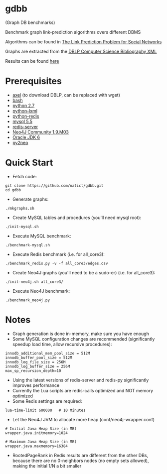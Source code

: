 gdbb
====
(Graph DB benchmarks)

Benchmark graph link-prediction algorithms overs different DBMS

Algorithms can be found in [The Link Prediction Problem for Social Networks](http://www.cs.cornell.edu/home/kleinber/link-pred.pdf)

Graphs are extracted from the [DBLP Computer Science Bibliography XML](http://dblp.uni-trier.de/xml/)

Results can be found [here](https://docs.google.com/spreadsheet/ccc?key=0AiFl0Xaks4G-dG9jZnJWWTF1cG5DZ0hjZk52d0JPMVE#gid=1)

Prerequisites
=============
* [axel](https://alioth.debian.org/projects/axel/) (to download DBLP, can be replaced with wget)
* [bash](http://tiswww.case.edu/php/chet/bash/bashtop.html)
* [python 2.7](http://www.python.org/getit/)
* [python-lxml](http://lxml.de/)
* [python-redis](https://github.com/andymccurdy/redis-py)
* [mysql 5.5](http://dev.mysql.com/downloads/mysql/)
* [redis-server](http://redis.io/topics/quickstart)
* [Neo4J Community 1.9.M03](http://www.neo4j.org/download)
* [Oracle JDK 6](http://www.oracle.com/technetwork/java/javase/downloads/index.html)
* [py2neo](http://py2neo.org/)

Quick Start
===========
* Fetch code:

```
git clone https://github.com/natict/gdbb.git
cd gdbb
```

* Generate graphs:

```
./mkgraphs.sh
```

* Create MySQL tables and procedures (you'll need mysql root):

```
./init-mysql.sh
  ```

* Execute MySQL benchmark:

```
./benchmark-mysql.sh
```

* Execute Redis benchmark (i.e. for all_core3):

```
./benchmark_redis.py -v -f all_core3/edges.csv
```

* Create Neo4J graphs (you'll need to be a sudo-er) (i.e. for all_core3):

```
./init-neo4j.sh all_core3/
```

* Execute Neo4J benchmark:

```
./benchmark_neo4j.py
```

Notes
=====
* Graph generation is done in-memory, make sure you have enough
* Some MySQL configuration changes are recommended (significantly speedup load time, allow recursive procedures):

```
innodb_additional_mem_pool_size = 512M
innodb_buffer_pool_size = 512M
innodb_log_file_size = 256M
innodb_log_buffer_size = 256M
max_sp_recursion_depth=10
```

* Using the latest versions of redis-server and redis-py significantly improves performance
* Currently the Lua scripts are redis-calls optimized and NOT memory optimized
* Some Redis settings are required:

```
lua-time-limit 600000	# 10 Minutes
```

* Let the Neo4J JVM to allocate more heap (conf/neo4j-wrapper.conf)

```
# Initial Java Heap Size (in MB)
wrapper.java.initmemory=1024

# Maximum Java Heap Size (in MB)
wrapper.java.maxmemory=16384
```

* RootedPageRank in Redis results are different from the other DBs, because there are no 0-neighbors nodes (no empty sets allowed), making the initial 1/N a bit smaller
